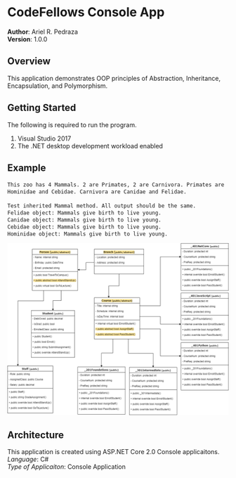 # CodeFellows Console App

**Author**: Ariel R. Pedraza <br />
**Version**: 1.0.0

## Overview
This application demonstrates OOP principles of Abstraction, Inheritance, Encapsulation, and Polymorphism.


## Getting Started
The following is required to run the program.
1. Visual Studio 2017 
2. The .NET desktop development workload enabled 

## Example
```
This zoo has 4 Mammals. 2 are Primates, 2 are Carnivora. Primates are Hominidae and Cebidae. Carnivora are Canidae and Felidae.

Test inherited Mammal method. All output should be the same.
Felidae object: Mammals give birth to live young.
Canidae object: Mammals give birth to live young.
Cebidae object: Mammals give birth to live young.
Hominidae object: Mammals give birth to live young.

```
![Class Diagram](401_Lab05.png)
## Architecture
This application is created using ASP.NET Core 2.0 Console applicaitons. <br />
*Language*: C# <br />
*Type of Applicaiton*: Console Application <br />